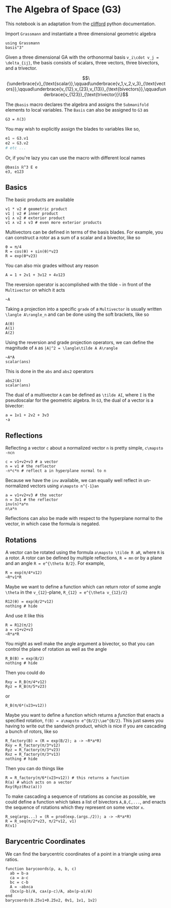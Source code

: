 # The Algebra of Space (G3)

This notebook is an adaptation from the [clifford](https://clifford.readthedocs.io/en/latest/TheAlgebraOfSpaceG3.html) python documentation.

Import `Grassmann` and instantiate a three dimensional geometric algebra

```@repl ga
using Grassmann
basis"3"
```

Given a three dimensional GA with the orthonormal basis ``v_i\cdot v_j = \delta_{ij}``, the basis consists of scalars, three vectors, three bivectors, and a trivector.
```math
\{\underbrace{v}_{\text{scalar}},\qquad\underbrace{v_1,v_2,v_3}_{\text{vectors}},\qquad\underbrace{v_{12},v_{23},v_{13}}_{\text{bivectors}},\qquad\underbrace{v_{123}}_{\text{trivector}}\}
```
The `@basis` macro declares the algebra and assigns the `Submanifold` elements to local variables. The `Basis` can also be assigned to `G3` as
```@repl ga
G3 = Λ(3)
```
You may wish to explicitly assign the blades to variables like so,
```julia
e1 = G3.v1
e2 = G3.v2
# etc ...
```
Or, if you're lazy you can use the macro with different local names
```@repl ga
@basis ℝ^3 E e
e3, e123
```

## Basics

The basic products are available

```@repl ga
v1 * v2 # geometric product
v1 | v2 # inner product
v1 ∧ v2 # exterior product
v1 ∧ v2 ∧ v3 # even more exterior products
```

Multivectors can be defined in terms of the basis blades. For example, you can construct a rotor as a sum of a scalar and a bivector, like so
```@repl ga
θ = π/4
R = cos(θ) + sin(θ)*v23
R = exp(θ*v23)
```
You can also mix grades without any reason
```@repl ga
A = 1 + 2v1 + 3v12 + 4v123
```
The reversion operator is accomplished with the tilde `~` in front of the `Multivector` on which it acts
```@repl ga
~A
```
Taking a projection into a specific `grade` of a `Multivector` is usually written ``\langle A\rangle_n`` and can be done using the soft brackets, like so
```@repl ga
A(0)
A(1)
A(2)
```
Using the reversion and grade projection operators, we can define the magnitude of `A` as ``|A|^2 = \langle\tilde A A\rangle``
```@repl ga
~A*A
scalar(ans)
```
This is done in the `abs` and `abs2` operators
```@repl ga
abs2(A)
scalar(ans)
```
The dual of a multivector `A` can be defined as ``\tilde AI``, where `I` is the pseudoscalar for the geometric algebra. In `G3`, the dual of a vector is a bivector:
```@repl ga
a = 1v1 + 2v2 + 3v3
⋆a
```

## Reflections

Reflecting a vector ``c`` about a normalized vector ``n`` is pretty simple, ``c\mapsto -ncn``
```@repl ga
c = v1+v2+v3 # a vector
n = v1 # the reflector
-n*c*n # reflect a in hyperplane normal to n
```
Because we have the `inv` available, we can equally well reflect in un-normalized vectors using ``a\mapsto n^{-1}an``
```@repl ga
a = v1+v2+v3 # the vector
n = 3v1 # the reflector
inv(n)*a*n
n\a*n
```
Reflections can also be made with respect to the hyperplane normal to the vector, in which case the formula is negated.

## Rotations

A vector can be rotated using the formula ``a\mapsto \tilde R aR``, where `R` is a rotor. A rotor can be defined by multiple reflections, ``R = mn`` or by a plane and an angle ``R = e^{\theta B/2}``.
For example,
```@repl ga
R = exp(π/4*v12)
~R*v1*R
```
Maybe we want to define a function which can return rotor of some angle ``\theta`` in the ``v_{12}``-plane, ``R_{12} = e^{\theta v_{12}/2}``
```@example ga
R12(θ) = exp(θ/2*v12)
nothing # hide
```
And use it like this
```@repl ga
R = R12(π/2)
a = v1+v2+v3
~R*a*R
```
You might as well make the angle argument a bivector, so that you can control the plane of rotation as well as the angle
```@example ga
R_B(B) = exp(B/2)
nothing # hide
```
Then you could do
```@repl ga
Rxy = R_B(π/4*v12)
Ryz = R_B(π/5*v23)
```
or
```@repl ga
R_B(π/6*(v23+v12))
```
Maybe you want to define a function which returns a *function* that enacts a specified rotation, ``f(B) = a\mapsto e^{B/2}\\ae^{B/2}``.
This just saves you having to write out the sandwich product, which is nice if you are cascading a bunch of rotors, like so
```@example ga
R_factory(B) = (R = exp(B/2); a -> ~R*a*R)
Rxy = R_factory(π/3*v12)
Ryz = R_factory(π/3*v23)
Rxz = R_factory(π/3*v13)
nothing # hide
```
Then you can do things like
```@repl ga
R = R_factory(π/6*(v23+v12)) # this returns a function
R(a) # which acts on a vector
Rxy(Ryz(Rxz(a)))
```
To make cascading a sequence of rotations as concise as possible, we could define a function which takes a list of bivectors ``A,B,C,...``, and enacts the sequence of rotations which they represent on some vector ``x``.
```@repl ga
R_seq(args...) = (R = prod(exp.(args./2)); a -> ~R*a*R)
R = R_seq(π/2*v23, π/2*v12, v1)
R(v1)
```

## Barycentric Coordinates

We can find the barycentric coordinates of a point in a triangle using area ratios.
```@repl ga
function barycoords(p, a, b, c)
  ab = b-a
  ca = a-c
  bc = c-b
  A = -ab∧ca
  (bc∧(p-b)/A, ca∧(p-c)/A, ab∧(p-a)/A)
end
barycoords(0.25v1+0.25v2, 0v1, 1v1, 1v2)
```
